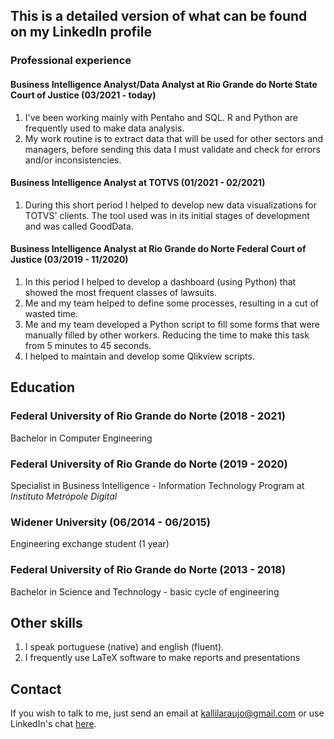## This is a detailed version of what can be found on my LinkedIn profile

### Professional experience

#### Business Intelligence Analyst/Data Analyst at Rio Grande do Norte State Court of Justice (03/2021 - today)

1. I've been working mainly with Pentaho and SQL. R and Python are frequently used to make data analysis.
2. My work routine is to extract data that will be used for other sectors and managers, before sending this data I must validate and check for errors and/or inconsistencies.

#### Business Intelligence Analyst at TOTVS (01/2021 - 02/2021)

1. During this short period I helped to develop new data visualizations for TOTVS' clients. The tool used was in its initial stages of development and was called GoodData.

#### Business Intelligence Analyst at Rio Grande do Norte Federal Court of Justice (03/2019 - 11/2020)

1. In this period I helped to develop a dashboard (using Python) that showed the most frequent classes of lawsuits.
2. Me and my team helped to define some processes, resulting in a cut of wasted time.
3. Me and my team developed a Python script to fill some forms that were manually filled by other workers. Reducing the time to make this task from 5 minutes to 45 seconds.
4. I helped to maintain and develop some Qlikview scripts.

## Education

### Federal University of Rio Grande do Norte (2018 - 2021)
Bachelor in Computer Engineering

### Federal University of Rio Grande do Norte (2019 - 2020)
Specialist in Business Intelligence - Information Technology Program at *Instituto Metrópole Digital*

### Widener University (06/2014 - 06/2015)
Engineering exchange student (1 year)

### Federal University of Rio Grande do Norte (2013 - 2018)
Bachelor in Science and Technology - basic cycle of engineering

## Other skills

1. I speak portuguese (native) and english (fluent).
2. I frequently use LaTeX software to make reports and presentations

## Contact

If you wish to talk to me, just send an email at <kallilaraujo@gmail.com> or use LinkedIn's chat [here](https://www.linkedin.com/in/kallil-d-379125150/).
